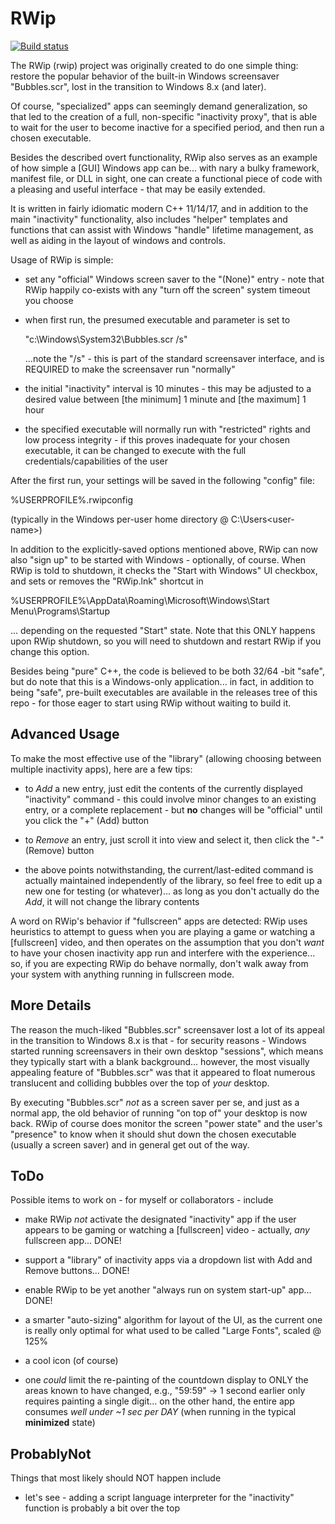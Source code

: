 # RWip

[![Build status](https://ci.appveyor.com/api/projects/status/github/robertroessler/rwip?svg=true)](https://ci.appveyor.com/project/robertroessler/rwip)

The RWip (rwip) project was originally created to do one simple thing: restore
the popular behavior of the built-in Windows screensaver "Bubbles.scr", lost in
the transition to Windows 8.x (and later).

Of course, "specialized" apps can seemingly demand generalization, so that led
to the creation of a full, non-specific "inactivity proxy", that is able to wait
for the user to become inactive for a specified period, and then run a chosen
executable.

Besides the described overt functionality, RWip also serves as an example of how
simple a [GUI] Windows app can be... with nary a bulky framework, manifest file,
or DLL in sight, one can create a functional piece of code with a pleasing and
useful interface - that may be easily extended.

It is written in fairly idiomatic modern C++ 11/14/17, and in addition to the main
"inactivity" functionality, also includes "helper" templates and functions that
can assist with Windows "handle" lifetime management, as well as aiding in the
layout of windows and controls.

Usage of RWip is simple:

*	set any "official" Windows screen saver to the "(None)" entry - note that
	RWip happily co-exists with any "turn off the screen" system timeout you choose

*	when first run, the presumed executable and parameter is set to

	"c:\Windows\System32\Bubbles.scr /s"

	...note the "/s" - this is part of the standard screensaver interface, and
	is REQUIRED to make the screensaver run "normally"

*	the initial "inactivity" interval is 10 minutes - this may be adjusted to
	a desired value between [the minimum] 1 minute and [the maximum] 1 hour

*	the specified executable will normally run with "restricted" rights and low
	process integrity - if this proves inadequate for your chosen executable, it
	can be changed to execute with the full credentials/capabilities of the user

After the first run, your settings will be saved in the following "config" file:

%USERPROFILE%\.rwipconfig

(typically in the Windows per-user home directory @ C:\Users\<user-name>)

In addition to the explicitly-saved options mentioned above, RWip can now also
"sign up" to be started with Windows - optionally, of course.  When RWip is told
to shutdown, it checks the "Start with Windows" UI checkbox, and sets or removes
the "RWip.lnk" shortcut in

%USERPROFILE%\AppData\Roaming\Microsoft\Windows\Start Menu\Programs\Startup

... depending on the requested "Start" state.  Note that this ONLY happens upon
RWip shutdown, so you will need to shutdown and restart RWip if you change this
option.

Besides being "pure" C++, the code is believed to be both 32/64 -bit "safe", but
do note that this is a Windows-only application... in fact, in addition to being
"safe", pre-built executables are available in the releases tree of this repo -
for those eager to start using RWip without waiting to build it.

## Advanced Usage

To make the most effective use of the "library" (allowing choosing between multiple inactivity apps), here are a few tips:

* to *Add* a new entry, just edit the contents of the currently displayed "inactivity" command - this could involve minor changes to an existing entry, or a complete replacement - but **no** changes will be "official" until you click the "+" (Add) button

* to *Remove* an entry, just scroll it into view and select it, then click the "-" (Remove) button

* the above points notwithstanding, the current/last-edited command is actually maintained independently of the library, so feel free to edit up a new one for testing (or whatever)... as long as you don't actually do the *Add*, it will not change the library contents  

A word on RWip's behavior if "fullscreen" apps are detected: RWip uses heuristics to attempt to guess when you are playing a game or watching a [fullscreen] video, and then operates on the assumption that you don't *want* to have your chosen inactivity app run and interfere with the experience... so, if you are expecting RWip do behave normally, don't walk away from your system with anything running in fullscreen mode.

## More Details

The reason the much-liked "Bubbles.scr" screensaver lost a lot of its appeal in
the transition to Windows 8.x is that - for security reasons - Windows started
running screensavers in their own desktop "sessions", which means they typically
start with a blank background... however, the most visually appealing feature of
"Bubbles.scr" was that it appeared to float numerous translucent and colliding
bubbles over the top of *your* desktop.

By executing "Bubbles.scr" *not* as a screen saver per se, and just as a normal
app, the old behavior of running "on top of" your desktop is now back.  RWip of
course does monitor the screen "power state" and the user's "presence" to know
when it should shut down the chosen executable (usually a screen saver) and in
general get out of the way.

## ToDo

Possible items to work on - for myself or collaborators - include

* make RWip *not* activate the designated "inactivity" app if the user appears to be gaming or watching a [fullscreen] video - actually, *any* fullscreen app... DONE!

* support a "library" of inactivity apps via a dropdown list with Add and Remove buttons... DONE!

* enable RWip to be yet another "always run on system start-up" app... DONE!

* a smarter "auto-sizing" algorithm for layout of the UI, as the current one is
really only optimal for what used to be called "Large Fonts", scaled @ 125%

* a cool icon (of course)

* one *could* limit the re-painting of the countdown display to ONLY the areas
known to have changed, e.g., "59:59" -> 1 second earlier only requires painting
a single digit... on the other hand, the entire app consumes *well under ~1 sec per DAY* (when running in the typical **minimized** state)

## ProbablyNot

Things that most likely should NOT happen include

* let's see - adding a script language interpreter for the "inactivity" function
is probably a bit over the top
